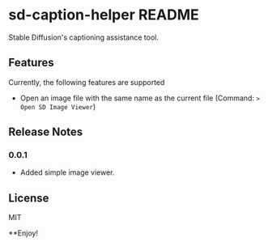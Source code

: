 # sd-caption-helper README

Stable Diffusion's captioning assistance tool.

## Features
Currently, the following features are supported

- Open an image file with the same name as the current file (Command: `> Open SD Image Viewer`)

## Release Notes

### 0.0.1

- Added simple image viewer.

## License
MIT

**Enjoy!